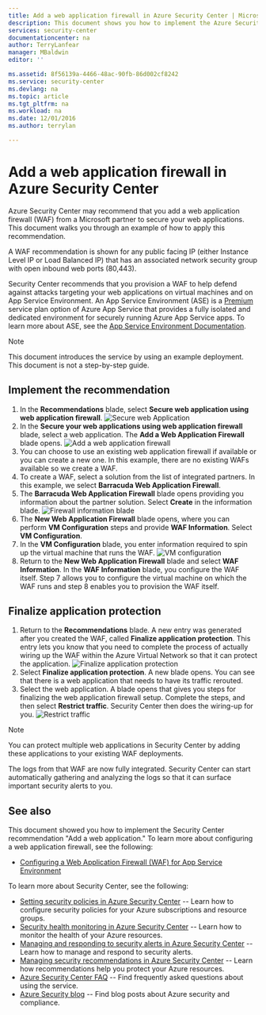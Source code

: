```yaml
---
title: Add a web application firewall in Azure Security Center | Microsoft Docs
description: This document shows you how to implement the Azure Security Center recommendations **Add a web application firewall** and **Finalize application protection**.
services: security-center
documentationcenter: na
author: TerryLanfear
manager: MBaldwin
editor: ''

ms.assetid: 8f56139a-4466-48ac-90fb-86d002cf8242
ms.service: security-center
ms.devlang: na
ms.topic: article
ms.tgt_pltfrm: na
ms.workload: na
ms.date: 12/01/2016
ms.author: terrylan

---
```

# Add a web application firewall in Azure Security Center
Azure Security Center may recommend that you add a web application firewall (WAF) from a Microsoft partner to secure your web applications. This document walks you through an example of how to apply this recommendation.

A WAF recommendation is shown for any public facing IP (either Instance Level IP or Load Balanced IP) that has an associated network security group with open inbound web ports (80,443).

Security Center recommends that you provision a WAF to help defend against attacks targeting your web applications on virtual machines and on App Service Environment. An App Service Environment (ASE) is a [Premium](https://azure.microsoft.com/pricing/details/app-service/) service plan option of Azure App Service that provides a fully isolated and dedicated environment for securely running Azure App Service apps. To learn more about ASE, see the [App Service Environment Documentation](../app-service/app-service-app-service-environments-readme.md).

> [!NOTE]
> This document introduces the service by using an example deployment.  This document is not a step-by-step guide.
>
>

## Implement the recommendation
1. In the **Recommendations** blade, select **Secure web application using web application firewall**.
   ![Secure web Application][1]
2. In the **Secure your web applications using web application firewall** blade, select a web application. The **Add a Web Application Firewall** blade opens.
   ![Add a web application firewall][2]
3. You can choose to use an existing web application firewall if available or you can create a new one. In this example, there are no existing WAFs available so we create a WAF.
4. To create a WAF, select a solution from the list of integrated partners. In this example, we select **Barracuda Web Application Firewall**.
5. The **Barracuda Web Application Firewall** blade opens providing you information about the partner solution. Select **Create** in the information blade.
   ![Firewall information blade][3]
6. The **New Web Application Firewall** blade opens, where you can perform **VM Configuration** steps and provide **WAF Information**. Select **VM Configuration**.
7. In the **VM Configuration** blade, you enter information required to spin up the virtual machine that runs the WAF.
   ![VM configuration][4]
8. Return to the **New Web Application Firewall** blade and select **WAF Information**. In the **WAF Information** blade, you configure the WAF itself. Step 7 allows you to configure the virtual machine on which the WAF runs and step 8 enables you to provision the WAF itself.

## Finalize application protection
1. Return to the **Recommendations** blade. A new entry was generated after you created the WAF, called **Finalize application protection**. This entry lets you know that you need to complete the process of actually wiring up the WAF within the Azure Virtual Network so that it can protect the application.
   ![Finalize application protection][5]
2. Select **Finalize application protection**. A new blade opens. You can see that there is a web application that needs to have its traffic rerouted.
3. Select the web application. A blade opens that gives you steps for finalizing the web application firewall setup. Complete the steps, and then select **Restrict traffic**. Security Center then does the wiring-up for you.
   ![Restrict traffic][6]

> [!NOTE]
> You can protect multiple web applications in Security Center by adding these applications to your existing WAF deployments.
>
>

The logs from that WAF are now fully integrated. Security Center can start automatically gathering and analyzing the logs so that it can surface important security alerts to you.

## See also
This document showed you how to implement the Security Center recommendation "Add a web application." To learn more about configuring a web application firewall, see the following:

* [Configuring a Web Application Firewall (WAF) for App Service Environment](../app-service-web/app-service-app-service-environment-web-application-firewall.md)

To learn more about Security Center, see the following:

* [Setting security policies in Azure Security Center](security-center-policies.md) -- Learn how to configure security policies for your Azure subscriptions and resource groups.
* [Security health monitoring in Azure Security Center](security-center-monitoring.md) -- Learn how to monitor the health of your Azure resources.
* [Managing and responding to security alerts in Azure Security Center](security-center-managing-and-responding-alerts.md) -- Learn how to manage and respond to security alerts.
* [Managing security recommendations in Azure Security Center](security-center-recommendations.md) -- Learn how recommendations help you protect your Azure resources.
* [Azure Security Center FAQ](security-center-faq.md) -- Find frequently asked questions about using the service.
* [Azure Security blog](http://blogs.msdn.com/b/azuresecurity/) -- Find blog posts about Azure security and compliance.

<!--Image references-->
[1]: ./media/security-center-add-web-application-firewall/secure-web-application.png
[2]:./media/security-center-add-web-application-firewall/add-a-waf.png
[3]: ./media/security-center-add-web-application-firewall/info-blade.png
[4]: ./media/security-center-add-web-application-firewall/select-vm-config.png
[5]: ./media/security-center-add-web-application-firewall/finalize-waf.png
[6]: ./media/security-center-add-web-application-firewall/restrict-traffic.png
